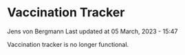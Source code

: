 Vaccination Tracker
================
Jens von Bergmann
Last updated at 05 March, 2023 - 15:47

Vaccination tracker is no longer functional.
